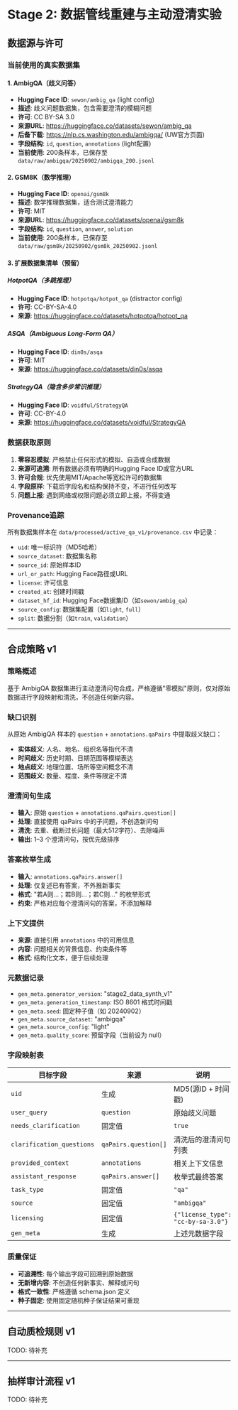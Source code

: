 # Stage 2: 数据管线重建与主动澄清实验

## 数据源与许可

### 当前使用的真实数据集

#### 1. AmbigQA（歧义问答）
- **Hugging Face ID**: `sewon/ambig_qa` (light config)
- **描述**: 歧义问题数据集，包含需要澄清的模糊问题
- **许可**: CC BY-SA 3.0
- **来源URL**: https://huggingface.co/datasets/sewon/ambig_qa
- **后备下载**: https://nlp.cs.washington.edu/ambigqa/ (UW官方页面)
- **字段结构**: `id`, `question`, `annotations` (light配置)
- **当前使用**: 200条样本，已保存至 `data/raw/ambigqa/20250902/ambigqa_200.jsonl`

#### 2. GSM8K（数学推理）
- **Hugging Face ID**: `openai/gsm8k`
- **描述**: 数学推理数据集，适合测试澄清能力
- **许可**: MIT
- **来源URL**: https://huggingface.co/datasets/openai/gsm8k
- **字段结构**: `id`, `question`, `answer`, `solution`
- **当前使用**: 200条样本，已保存至 `data/raw/gsm8k/20250902/gsm8k_20250902.jsonl`

#### 3. 扩展数据集清单（预留）

##### HotpotQA（多跳推理）
- **Hugging Face ID**: `hotpotqa/hotpot_qa` (distractor config)
- **许可**: CC-BY-SA-4.0
- **来源**: https://huggingface.co/datasets/hotpotqa/hotpot_qa

##### ASQA（Ambiguous Long-Form QA）
- **Hugging Face ID**: `din0s/asqa`
- **许可**: MIT
- **来源**: https://huggingface.co/datasets/din0s/asqa

##### StrategyQA（隐含多步常识推理）
- **Hugging Face ID**: `voidful/StrategyQA`
- **许可**: CC-BY-4.0
- **来源**: https://huggingface.co/datasets/voidful/StrategyQA

### 数据获取原则

1. **零容忍模拟**: 严格禁止任何形式的模拟、自造或合成数据
2. **来源可追溯**: 所有数据必须有明确的Hugging Face ID或官方URL
3. **许可合规**: 优先使用MIT/Apache等宽松许可的数据集
4. **字段原样**: 下载后字段名和结构保持不变，不进行任何改写
5. **问题上报**: 遇到网络或权限问题必须立即上报，不得变通

### Provenance追踪

所有数据集样本在 `data/processed/active_qa_v1/provenance.csv` 中记录：
- `uid`: 唯一标识符（MD5哈希）
- `source_dataset`: 数据集名称
- `source_id`: 原始样本ID
- `url_or_path`: Hugging Face路径或URL
- `license`: 许可信息
- `created_at`: 创建时间戳
- `dataset_hf_id`: Hugging Face数据集ID（如`sewon/ambig_qa`）
- `source_config`: 数据集配置（如`light`, `full`）
- `split`: 数据分割（如`train`, `validation`）

---

## 合成策略 v1

### 策略概述
基于 AmbigQA 数据集进行主动澄清问句合成，严格遵循"零模拟"原则，仅对原始数据进行字段映射和清洗，不创造任何新内容。

### 缺口识别
从原始 AmbigQA 样本的 `question` + `annotations.qaPairs` 中提取歧义缺口：
- **实体歧义**: 人名、地名、组织名等指代不清
- **时间歧义**: 历史时期、日期范围等模糊表达
- **地点歧义**: 地理位置、场所等空间概念不清
- **范围歧义**: 数量、程度、条件等限定不清

### 澄清问句生成
- **输入**: 原始 `question` + `annotations.qaPairs.question[]`
- **处理**: 直接使用 qaPairs 中的子问题，不创造新问句
- **清洗**: 去重、截断过长问题（最大512字符）、去除噪声
- **输出**: 1–3 个澄清问句，按优先级排序

### 答案枚举生成
- **输入**: `annotations.qaPairs.answer[]`
- **处理**: 仅复述已有答案，不外推新事实
- **格式**: "若A则…；若B则…；若C则…" 的枚举形式
- **约束**: 严格对应每个澄清问句的答案，不添加解释

### 上下文提供
- **来源**: 直接引用 `annotations` 中的可用信息
- **内容**: 问题相关的背景信息、约束条件等
- **格式**: 结构化文本，便于后续处理

### 元数据记录
- `gen_meta.generator_version`: "stage2_data_synth_v1"
- `gen_meta.generation_timestamp`: ISO 8601 格式时间戳
- `gen_meta.seed`: 固定种子值（如 20240902）
- `gen_meta.source_dataset`: "ambigqa"
- `gen_meta.source_config`: "light"
- `gen_meta.quality_score`: 预留字段（当前设为 null）

### 字段映射表

| 目标字段 | 来源 | 说明 |
|---------|------|------|
| `uid` | 生成 | MD5(源ID + 时间戳) |
| `user_query` | `question` | 原始歧义问题 |
| `needs_clarification` | 固定值 | `true` |
| `clarification_questions` | `qaPairs.question[]` | 清洗后的澄清问句列表 |
| `provided_context` | `annotations` | 相关上下文信息 |
| `assistant_response` | `qaPairs.answer[]` | 枚举式最终答案 |
| `task_type` | 固定值 | `"qa"` |
| `source` | 固定值 | `"ambigqa"` |
| `licensing` | 固定值 | `{"license_type": "cc-by-sa-3.0"}` |
| `gen_meta` | 生成 | 上述元数据字段 |

### 质量保证
- **可追溯性**: 每个输出字段可回溯到原始数据
- **无新增内容**: 不创造任何新事实、解释或问句
- **格式一致性**: 严格遵循 schema.json 定义
- **种子固定**: 使用固定随机种子保证结果可重现

---

## 自动质检规则 v1

TODO: 待补充

---

## 抽样审计流程 v1

TODO: 待补充
